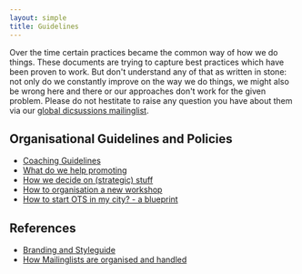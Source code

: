 ```yaml
---
layout: simple
title: Guidelines
---
```


Over the time certain practices became the common way of how we do things. These documents are trying to capture best practices which have been proven to work. But don't understand any of that as written in stone: not only do we constantly improve on the way we do things, we might also be wrong here and there or our approaches don't work for the given problem. Please do not hestitate to raise any question you have about them via our [global dicsussions mailinglist](https://groups.google.com/a/opentechschool.org/forum/?fromgroups#!forum/discuss.global).

## Organisational Guidelines and Policies
 * [Coaching Guidelines](http://opentechschool.github.com/slides/presentations/coaching/)
 * [What do we help promoting](/guidelines/promotion.html)
 * [How we decide on (strategic) stuff]()
 * [How to organisation a new workshop](/guidelines/new_workshop.html)
 * [How to start OTS in my city? - a blueprint](/guidelines/city-blueprint.html)
 


## References
 * [Branding and Styleguide](/guidelines/styles.html)
 * [How Mailinglists are organised and handled](/guidelines/mailinglists.html)